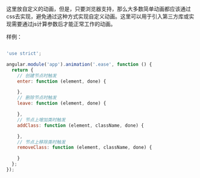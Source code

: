 这里放自定义的动画，但是，只要浏览器支持，那么大多数简单动画都应该通过css去实现，避免通过这种方式实现自定义动画。这里可以用于引入第三方库或实现需要通过js计算参数后才能正常工作的动画。

样例：

```js

'use strict';

angular.module('app').animation('.ease', function () {
  return {
    // 创建节点时触发
    enter: function (element, done) {

    },
    // 删除节点时触发
    leave: function (element, done) {

    },
    // 节点上增加类时触发
    addClass: function (element, className, done) {

    },
    // 节点上移除类时触发
    removeClass: function (element, className, done) {

    }
  };
});

```
